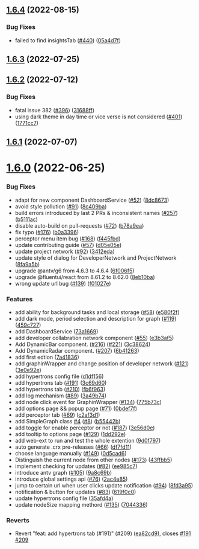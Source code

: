 ## [1.6.4](https://github.com/hypertrons/hypertrons-crx/compare/v1.6.3...v1.6.4) (2022-08-15)


### Bug Fixes

* failed to find insightsTab ([#440](https://github.com/hypertrons/hypertrons-crx/issues/440)) ([05a4d7f](https://github.com/hypertrons/hypertrons-crx/commit/05a4d7fbf7ca8ddf05926cde78ab772705753eec))



## [1.6.3](https://github.com/hypertrons/hypertrons-crx/compare/v1.6.2...v1.6.3) (2022-07-25)



## [1.6.2](https://github.com/hypertrons/hypertrons-crx/compare/v1.6.1...v1.6.2) (2022-07-12)


### Bug Fixes

* fatal issue 382 ([#396](https://github.com/hypertrons/hypertrons-crx/issues/396)) ([31688ff](https://github.com/hypertrons/hypertrons-crx/commit/31688ff4c9470d2c14fabb20d1c3c3bc2ba28612))
* using dark theme in day time or vice verse is not considered ([#401](https://github.com/hypertrons/hypertrons-crx/issues/401)) ([1771cc7](https://github.com/hypertrons/hypertrons-crx/commit/1771cc7e347ff2b25913e0f6ef51a55709fd54b7))



## [1.6.1](https://github.com/hypertrons/hypertrons-crx/compare/v1.6.0...v1.6.1) (2022-07-07)



# [1.6.0](https://github.com/hypertrons/hypertrons-crx/compare/7a41836b12f4d2c312c71d077341ee4f59dea0bc...v1.6.0) (2022-06-25)


### Bug Fixes

* adapt for new component DashboardService ([#52](https://github.com/hypertrons/hypertrons-crx/issues/52)) ([8dc8673](https://github.com/hypertrons/hypertrons-crx/commit/8dc86734961aa71cbf3c4836de1746002557ef80))
* avoid style pollution ([#91](https://github.com/hypertrons/hypertrons-crx/issues/91)) ([8c409ba](https://github.com/hypertrons/hypertrons-crx/commit/8c409ba2727c0a18e382e6856312387bd9f07bb9))
* build errors introduced by last 2 PRs & inconsistent names ([#257](https://github.com/hypertrons/hypertrons-crx/issues/257)) ([b5111ac](https://github.com/hypertrons/hypertrons-crx/commit/b5111acde819d971e490004878cca03ff5152b45))
* disable auto-build on pull-requests ([#72](https://github.com/hypertrons/hypertrons-crx/issues/72)) ([b78a9ea](https://github.com/hypertrons/hypertrons-crx/commit/b78a9ea23108482ef74a3b76cc0da87256ce1093))
* fix typo ([#176](https://github.com/hypertrons/hypertrons-crx/issues/176)) ([b0a3396](https://github.com/hypertrons/hypertrons-crx/commit/b0a3396ab80096c8fbab1bb1ea18f2e619c287e9))
* perceptor menu item bug ([#168](https://github.com/hypertrons/hypertrons-crx/issues/168)) ([f445fbd](https://github.com/hypertrons/hypertrons-crx/commit/f445fbd1fbf40e1e6a15e45cf382fb92a3ad881b))
* update contributing guide ([#57](https://github.com/hypertrons/hypertrons-crx/issues/57)) ([d05e05e](https://github.com/hypertrons/hypertrons-crx/commit/d05e05e18caca76e23c5ba49dea30141718e258d))
* update project network ([#92](https://github.com/hypertrons/hypertrons-crx/issues/92)) ([3412eda](https://github.com/hypertrons/hypertrons-crx/commit/3412eda49468c66c110799a23388258c3c76d967))
* update style of dialog for DeveloperNetwork and ProjectNetwork ([8fa9a5b](https://github.com/hypertrons/hypertrons-crx/commit/8fa9a5b8358e8105d19f6fe2ba33b12901994c1f))
* upgrade @antv/g6 from 4.6.3 to 4.6.4 ([6f006f5](https://github.com/hypertrons/hypertrons-crx/commit/6f006f5b6cc7f55f4c3d5847f9ea81d9ae35396f))
* upgrade @fluentui/react from 8.61.2 to 8.62.0 ([8eb10ba](https://github.com/hypertrons/hypertrons-crx/commit/8eb10ba99981362f5371f872da7b758dea536c50))
* wrong update url bug ([#139](https://github.com/hypertrons/hypertrons-crx/issues/139)) ([f01027e](https://github.com/hypertrons/hypertrons-crx/commit/f01027e1e3489bed8b7f1957483df48a012a89fa))


### Features

* add ability for background tasks and local storage  ([#58](https://github.com/hypertrons/hypertrons-crx/issues/58)) ([e580f2f](https://github.com/hypertrons/hypertrons-crx/commit/e580f2f65e65a1e59ac51625fa56840990fae800))
* add dark mode, period selection and description for graph ([#119](https://github.com/hypertrons/hypertrons-crx/issues/119)) ([459c727](https://github.com/hypertrons/hypertrons-crx/commit/459c727e3809ba1b095aafcfa9d1e58918af8575))
* add DashboardService ([73a1669](https://github.com/hypertrons/hypertrons-crx/commit/73a1669fb32b287694f58b004a359b075fa4eab9))
* add developer collabration network component ([#55](https://github.com/hypertrons/hypertrons-crx/issues/55)) ([e3b3af5](https://github.com/hypertrons/hypertrons-crx/commit/e3b3af5548d01660a3a2fee19dcca101e6f3a534))
* Add DynamicBar component. ([#216](https://github.com/hypertrons/hypertrons-crx/issues/216)) ([#221](https://github.com/hypertrons/hypertrons-crx/issues/221)) ([3c38624](https://github.com/hypertrons/hypertrons-crx/commit/3c38624c89dbd6b4b08558a60442666adee32f23))
* Add DynamicRadar component. ([#207](https://github.com/hypertrons/hypertrons-crx/issues/207)) ([6b41263](https://github.com/hypertrons/hypertrons-crx/commit/6b4126310351b7460efcc93b0331098b2c876be0))
* add first edtion ([7a41836](https://github.com/hypertrons/hypertrons-crx/commit/7a41836b12f4d2c312c71d077341ee4f59dea0bc))
* add graphinWrapper and change position of developer network ([#121](https://github.com/hypertrons/hypertrons-crx/issues/121)) ([3e0e92e](https://github.com/hypertrons/hypertrons-crx/commit/3e0e92efa3dd24911ea0a729bd662457bdbe2df8))
* add hypertrons config file ([d1df156](https://github.com/hypertrons/hypertrons-crx/commit/d1df156a6be4a517d4de9f33f9e77055584fcc90))
* add hypertrons tab ([#191](https://github.com/hypertrons/hypertrons-crx/issues/191)) ([3c69d60](https://github.com/hypertrons/hypertrons-crx/commit/3c69d60f8874c34f733d0eccad372dad99b07dc9))
* add hypertrons tab ([#210](https://github.com/hypertrons/hypertrons-crx/issues/210)) ([fb6f963](https://github.com/hypertrons/hypertrons-crx/commit/fb6f963b319cafb3db442e1d351a22def7a2a016))
* add log mechanism ([#89](https://github.com/hypertrons/hypertrons-crx/issues/89)) ([3a49b74](https://github.com/hypertrons/hypertrons-crx/commit/3a49b7414a17a7b7f580d916a8a5a08867310128))
* add node click event for GraphinWrapper ([#134](https://github.com/hypertrons/hypertrons-crx/issues/134)) ([775b73c](https://github.com/hypertrons/hypertrons-crx/commit/775b73cf542f11033ea7e4f7c103f8b2182aeb1d))
* add options page && popup page ([#71](https://github.com/hypertrons/hypertrons-crx/issues/71)) ([0bdef7f](https://github.com/hypertrons/hypertrons-crx/commit/0bdef7f7963c5715db1c7b276e387d755fdb40af))
* add perceptor tab ([#69](https://github.com/hypertrons/hypertrons-crx/issues/69)) ([c2af3d1](https://github.com/hypertrons/hypertrons-crx/commit/c2af3d11df62d35e6164e7e3ee1d19eddcd36525))
* add SimpleGraph class [#4](https://github.com/hypertrons/hypertrons-crx/issues/4) ([#8](https://github.com/hypertrons/hypertrons-crx/issues/8)) ([b55442b](https://github.com/hypertrons/hypertrons-crx/commit/b55442b58cb7eef0d0ce07933aba9fc049a8d373))
* add toggle for enable perceptor or not ([#187](https://github.com/hypertrons/hypertrons-crx/issues/187)) ([3e56d0e](https://github.com/hypertrons/hypertrons-crx/commit/3e56d0ea687cbb1457bfd8bc3d4d5157b71a8305))
* add tooltip to options page ([#129](https://github.com/hypertrons/hypertrons-crx/issues/129)) ([1dd292e](https://github.com/hypertrons/hypertrons-crx/commit/1dd292e9ff76b1c786663be63c999b4496d1dd77))
* add web-ext to run and test the whole extention ([9d0f797](https://github.com/hypertrons/hypertrons-crx/commit/9d0f797eae8ba02f819aa47de5e6702acc2864ee))
* auto generate .crx pre-releases ([#66](https://github.com/hypertrons/hypertrons-crx/issues/66)) ([df7fd11](https://github.com/hypertrons/hypertrons-crx/commit/df7fd11a7328799878a7b16cd26cb7e18c4c34f8))
* choose language manually ([#149](https://github.com/hypertrons/hypertrons-crx/issues/149)) ([0d5cad6](https://github.com/hypertrons/hypertrons-crx/commit/0d5cad60ec0763046bb05e3d3a12e6174df62fe6))
* Distinguish the current node from other nodes ([#173](https://github.com/hypertrons/hypertrons-crx/issues/173)) ([43ffbb5](https://github.com/hypertrons/hypertrons-crx/commit/43ffbb53ca08a2ce1a04899c6b802a57eacc67a1))
* implement checking for updates ([#82](https://github.com/hypertrons/hypertrons-crx/issues/82)) ([ee985c7](https://github.com/hypertrons/hypertrons-crx/commit/ee985c78626f1ce42596aa0910147428fdc5f40f))
* introduce antv graph ([#105](https://github.com/hypertrons/hypertrons-crx/issues/105)) ([9a8c69b](https://github.com/hypertrons/hypertrons-crx/commit/9a8c69bb5a64df7950474153cbe6f1ff22170a66))
* introduce global settings api ([#76](https://github.com/hypertrons/hypertrons-crx/issues/76)) ([2ac4e85](https://github.com/hypertrons/hypertrons-crx/commit/2ac4e8508ea75cb1e87c3b980c65f51bbd74d97f))
* jump to certain url when user clicks update notification ([#94](https://github.com/hypertrons/hypertrons-crx/issues/94)) ([8fd3a95](https://github.com/hypertrons/hypertrons-crx/commit/8fd3a95e4a61134e483c1253bf8f61cfd04bb3fc))
* notification & button for updates ([#83](https://github.com/hypertrons/hypertrons-crx/issues/83)) ([619f0c0](https://github.com/hypertrons/hypertrons-crx/commit/619f0c07944ed7e3211033b5d2a8f55a63101b10))
* update hypertrons config file ([35afd4a](https://github.com/hypertrons/hypertrons-crx/commit/35afd4a78d2cf9227b79b6ee1b45bf43ac9dd20c))
* update nodeSize mapping methord ([#135](https://github.com/hypertrons/hypertrons-crx/issues/135)) ([7044336](https://github.com/hypertrons/hypertrons-crx/commit/7044336059011e69487db0d33c7b6d30cf2b5c8a))


### Reverts

* Revert "feat: add hypertrons tab (#191)" (#209) ([ea82cd9](https://github.com/hypertrons/hypertrons-crx/commit/ea82cd9909ae839864378e9d75b40fd43eb928de)), closes [#191](https://github.com/hypertrons/hypertrons-crx/issues/191) [#209](https://github.com/hypertrons/hypertrons-crx/issues/209)



